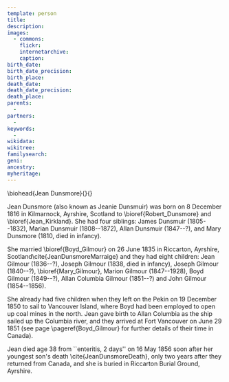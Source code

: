 ```yaml
---
template: person
title:
description:
images:
  - commons: 
    flickr: 
    internetarchive: 
    caption: 
birth_date: 
birth_date_precision: 
birth_place: 
death_date: 
death_date_precision: 
death_place: 
parents:
  - 
partners:
  - 
keywords:
  - 
wikidata: 
wikitree: 
familysearch: 
geni: 
ancestry: 
myheritage: 
---
```

\biohead{Jean Dunsmore}{}{}

Jean Dunsmore (also known as Jeanie Dunsmuir) was born on 8 December 1816 in Kilmarnock, Ayrshire, Scotland to \bioref{Robert_Dunsmore} and \bioref{Jean_Kirkland}.
She had four siblings:  James Dunsmuir (1805--1832), Marian Dunsmuir (1808--1872), Allan Dunsmuir (1847--?), and Mary Dunsmore (1810, died in infancy).

She married \bioref{Boyd_Gilmour} on 26 June 1835 in Riccarton, Ayrshire, Scotland\cite{JeanDunsmoreMarraige} and they had eight children:
Jean Gilmour (1836--?), Joseph Gilmour (1838, died in infancy), Joseph Gilmour (1840--?), \bioref{Mary_Gilmour},
Marion Gilmour (1847--1928), Boyd Gilmour (1849--?), Allan Columbia Gilmour (1851--?) and John Gilmour (1854--1856).

She already had five children when they left on the Pekin on 19 December 1850 to sail to Vancouver Island, where Boyd had been employed to open up coal mines in the north. Jean gave birth to Allan Columbia as the ship sailed up the Columbia river, and they arrived at Fort Vancouver on June 29 1851 (see page \pageref{Boyd_Gilmour} for further details of their time in Canada).

Jean died age 38 from ``enteritis, 2 days'' on 16 May 1856 soon after her youngest son's death \cite{JeanDunsmoreDeath}, only two years after they returned from Canada, and she is buried in Riccarton Burial Ground, Ayrshire.
